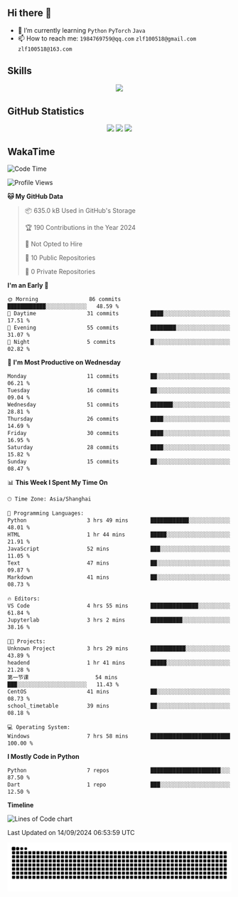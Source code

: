 ## Hi there 👋

- 🌱 I’m currently learning `Python` `PyTorch` `Java`
- 📫 How to reach me: `1984769759@qq.com` `zlf100518@gmail.com` `zlf100518@163.com`

## Skills
<div align="center"> <img src="https://skillicons.dev/icons?i=python,linux,git,github,html,css,js" /> </div>

## GitHub Statistics

<div align="center">
  <img src="https://github-readme-stats.vercel.app/api?username=mrcchenfeng&show_icons=true&theme=tokyonight" />
  <img src="https://github-readme-stats.vercel.app/api/top-langs/?username=mrcchenfeng&show_icons=true&theme=tokyonight" />
  <img src="https://github-readme-activity-graph.vercel.app/graph?username=mrcchenfeng&theme=xcode" />
</div>

## WakaTime

<!--START_SECTION:waka-->
![Code Time](http://img.shields.io/badge/Code%20Time-90%20hrs%2012%20mins-blue)

![Profile Views](http://img.shields.io/badge/Profile%20Views-0-blue)

**🐱 My GitHub Data** 

> 📦 635.0 kB Used in GitHub's Storage 
 > 
> 🏆 190 Contributions in the Year 2024
 > 
> 🚫 Not Opted to Hire
 > 
> 📜 10 Public Repositories 
 > 
> 🔑 0 Private Repositories 
 > 
**I'm an Early 🐤** 

```text
🌞 Morning                86 commits          ████████████░░░░░░░░░░░░░   48.59 % 
🌆 Daytime                31 commits          ████░░░░░░░░░░░░░░░░░░░░░   17.51 % 
🌃 Evening                55 commits          ████████░░░░░░░░░░░░░░░░░   31.07 % 
🌙 Night                  5 commits           █░░░░░░░░░░░░░░░░░░░░░░░░   02.82 % 
```
📅 **I'm Most Productive on Wednesday** 

```text
Monday                   11 commits          ██░░░░░░░░░░░░░░░░░░░░░░░   06.21 % 
Tuesday                  16 commits          ██░░░░░░░░░░░░░░░░░░░░░░░   09.04 % 
Wednesday                51 commits          ███████░░░░░░░░░░░░░░░░░░   28.81 % 
Thursday                 26 commits          ████░░░░░░░░░░░░░░░░░░░░░   14.69 % 
Friday                   30 commits          ████░░░░░░░░░░░░░░░░░░░░░   16.95 % 
Saturday                 28 commits          ████░░░░░░░░░░░░░░░░░░░░░   15.82 % 
Sunday                   15 commits          ██░░░░░░░░░░░░░░░░░░░░░░░   08.47 % 
```


📊 **This Week I Spent My Time On** 

```text
🕑︎ Time Zone: Asia/Shanghai

💬 Programming Languages: 
Python                   3 hrs 49 mins       ████████████░░░░░░░░░░░░░   48.01 % 
HTML                     1 hr 44 mins        █████░░░░░░░░░░░░░░░░░░░░   21.91 % 
JavaScript               52 mins             ███░░░░░░░░░░░░░░░░░░░░░░   11.05 % 
Text                     47 mins             ██░░░░░░░░░░░░░░░░░░░░░░░   09.87 % 
Markdown                 41 mins             ██░░░░░░░░░░░░░░░░░░░░░░░   08.73 % 

🔥 Editors: 
VS Code                  4 hrs 55 mins       ███████████████░░░░░░░░░░   61.84 % 
Jupyterlab               3 hrs 2 mins        ██████████░░░░░░░░░░░░░░░   38.16 % 

🐱‍💻 Projects: 
Unknown Project          3 hrs 29 mins       ███████████░░░░░░░░░░░░░░   43.89 % 
headend                  1 hr 41 mins        █████░░░░░░░░░░░░░░░░░░░░   21.28 % 
第一节课                     54 mins             ███░░░░░░░░░░░░░░░░░░░░░░   11.43 % 
CentOS                   41 mins             ██░░░░░░░░░░░░░░░░░░░░░░░   08.73 % 
school_timetable         39 mins             ██░░░░░░░░░░░░░░░░░░░░░░░   08.18 % 

💻 Operating System: 
Windows                  7 hrs 58 mins       █████████████████████████   100.00 % 
```

**I Mostly Code in Python** 

```text
Python                   7 repos             ██████████████████████░░░   87.50 % 
Dart                     1 repo              ███░░░░░░░░░░░░░░░░░░░░░░   12.50 % 
```



**Timeline**

![Lines of Code chart](https://raw.githubusercontent.com/mrcchenfeng/mrcchenfeng/main/assets/bar_graph.png)


 Last Updated on 14/09/2024 06:53:59 UTC
<!--END_SECTION:waka-->

<div align="center"><img src="./assets/github-snake-dark.svg" /></div>
